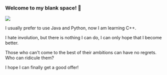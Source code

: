 ### Welcome to my blank space! 👋

![](https://github.com/ChenYikunReal/ChenYikunReal/blob/master/kda3.jpg?x-oss-process=image/watermark,type_ZmFuZ3poZW5naGVpdGk,shadow_10,text_aHR0cHM6Ly9ibG9nLmNzZG4ubmV0L3dlaXhpbl80Mzg5NjMxOA==,size_16,color_FFFFFF,t_70)

I usually prefer to use Java and Python, now I am learning C++.

I hate involution, but there is nothing I can do, I can only hope that I become better.

Those who can't come to the best of their ambitions can have no regrets. Who can ridicule them?

I hope I can finally get a good offer!